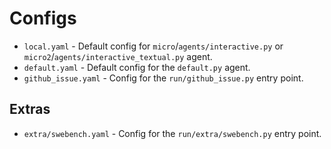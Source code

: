 # Configs

* `local.yaml` - Default config for `micro`/`agents/interactive.py` or `micro2`/`agents/interactive_textual.py` agent.
* `default.yaml` - Default config for the `default.py` agent.
* `github_issue.yaml` - Config for the `run/github_issue.py` entry point.

## Extras

* `extra/swebench.yaml` - Config for the `run/extra/swebench.py` entry point.